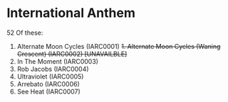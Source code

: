 # International Anthem

52 Of these:

1. Alternate Moon Cycles (IARC0001)
~~1. Alternate Moon Cycles (Waning Crescent) (IARC0002) [UNAVAILBLE]~~
1. In The Moment (IARC0003)
1. Rob Jacobs (IARC0004)
1. Ultraviolet (IARC0005)
1. Arrebato (IARC0006)
1. See Heat (IARC0007)